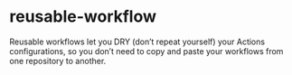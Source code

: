 # reusable-workflow
Reusable workflows let you DRY (don’t repeat yourself) your Actions configurations, so you don’t need to copy and paste your workflows from one repository to another.
